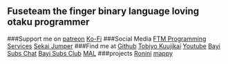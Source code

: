 ## Fuseteam the finger binary language loving otaku programmer
###Support me on
[patreon](https://patreon.com/fuseteam)
[Ko-Fi](https://ko-fi.com/fuseteam)
###Social Media
[FTM Programming Services](https://facebook.com/fuseteamPS)
[Sekai Jumper](https://facebook.com/fuseteamSJ)
###Find me at
[Github](https://github.com/Fuseteam)
[Tobiyo Kuujikai](https://twitter.com/kuujikai)
[Youtube](https://youtube.com/fuseteam)
[Bayi Subs Chat](https://disco.gg/bayisubs)
[Bayi Subs Club](http://myanimelist.net/clubs.php?cid=70149)
[MAL](https://myanimelist.net/profile/Fuseteam)
###projects
[Ronini](http://ronini.ml)
[mappy](https://github.com/Fuseteam/mappy)
